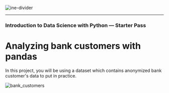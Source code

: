 ![ine-divider](https://user-images.githubusercontent.com/7065401/92672068-398e8080-f2ee-11ea-82d6-ad53f7feb5c0.png)
<hr>

### Introduction to Data Science with Python — Starter Pass

# Analyzing bank customers with pandas

In this project, you will be using a dataset which contains anonymized bank customer's data to put in practice.

![bank_customers](https://user-images.githubusercontent.com/7065401/103784823-2af47380-5019-11eb-8054-d766d392d6ff.png)
